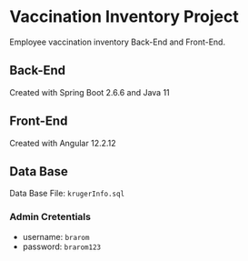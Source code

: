 # Vaccination Inventory Project
Employee vaccination inventory Back-End and Front-End.

## Back-End
Created with Spring Boot 2.6.6 and Java 11

## Front-End
Created with Angular 12.2.12

## Data Base
Data Base File: `krugerInfo.sql`
### Admin Cretentials
- username: `brarom`
- password: `brarom123`

